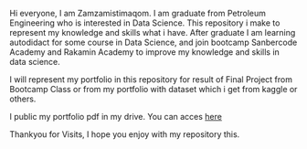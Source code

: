 Hi everyone, I am Zamzamistimaqom. I am graduate from Petroleum Engineering who is interested in Data Science. This repository i make to represent my knowledge and skills what i have. After graduate I am learning autodidact for some course in Data Science, and join bootcamp Sanbercode Academy and Rakamin Academy to improve my knowledge and skills in data science.

I will represent my portfolio in this repository for result of Final Project from Bootcamp Class or from my portfolio with dataset which i get from kaggle or others.

I public my portfolio pdf in my drive. You can acces [here](https://bit.ly/portfolio_zam)

Thankyou for Visits, I hope you enjoy with my repository this.
